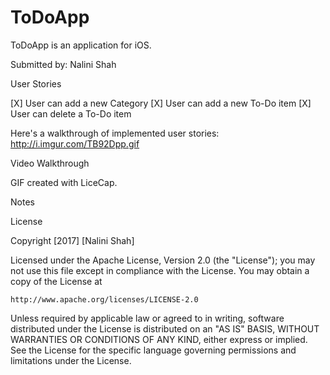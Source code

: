 # ToDoApp
ToDoApp is an application for iOS.

Submitted by: Nalini Shah

User Stories

[X] User can add a new Category
[X] User can add a new To-Do item
[X] User can delete a To-Do item


Here's a walkthrough of implemented user stories: 
http://i.imgur.com/TB92Dpp.gif

Video Walkthrough

GIF created with LiceCap.

Notes

License

Copyright [2017] [Nalini Shah]

Licensed under the Apache License, Version 2.0 (the "License");
you may not use this file except in compliance with the License.
You may obtain a copy of the License at

    http://www.apache.org/licenses/LICENSE-2.0

Unless required by applicable law or agreed to in writing, software
distributed under the License is distributed on an "AS IS" BASIS,
WITHOUT WARRANTIES OR CONDITIONS OF ANY KIND, either express or implied.
See the License for the specific language governing permissions and
limitations under the License.
